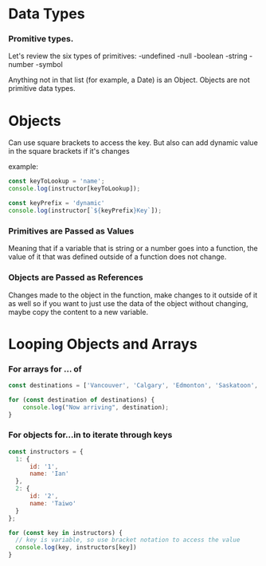 # Data Types

### Promitive types. 

Let's review the six types of primitives:
-undefined
-null
-boolean
-string
-number
-symbol

Anything not in that list (for example, a Date) is an Object. Objects are not primitive data types.

# Objects

Can use square brackets to access the key.
But also can add dynamic value in the square brackets if it's changes

example:

```javascript
const keyToLookup = 'name';
console.log(instructor[keyToLookup]);

const keyPrefix = 'dynamic'
console.log(instructor[`${keyPrefix}Key`]);

```

### Primitives are Passed as Values

Meaning that if a variable that is string or a number goes into a function, the value of it that was defined outside of a function does not change. 

### Objects are Passed as References

Changes made to the object in the function, make changes to it outside of it as well
so if you want to just use the data of the object without changing, maybe copy the content to a new variable. 

# Looping Objects and Arrays

### For arrays for ... of

```javascript
const destinations = ['Vancouver', 'Calgary', 'Edmonton', 'Saskatoon', 'Regina'];

for (const destination of destinations) {
    console.log("Now arriving", destination);
}
```

### For objects for...in to iterate through keys

```javascript
const instructors = {
  1: {
      id: '1',
      name: 'Ian'
  },
  2: {
      id: '2',
      name: 'Taiwo'
  }
};

for (const key in instructors) {
  // key is variable, so use bracket notation to access the value
  console.log(key, instructors[key])
}

```

